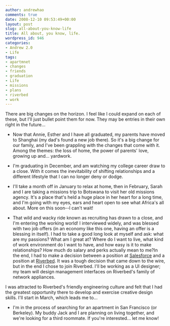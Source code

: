 ```yaml
---
author: andrewhao
comments: true
date: 2008-12-10 09:53:49+00:00
layout: post
slug: all-about-you-know-life
title: All about, you know, life.
wordpress_id: 946
categories:
- Andrew 2.0
- Life
tags:
- apartmnet
- changes
- friends
- graduation
- Life
- missions
- plans
- riverbed
- work
---
```


There are big changes on the horizon. I feel like I could expand on each of these, but I'll just bullet point them for now. They may be entries in their own right in the future...



	
  * Now that Annie, Esther and I have all graduated, my parents have moved to Shanghai (my dad's found a new job there). So it's a big change for our family, and I've been grappling with the changes that come with it. Among the themes: the loss of home, the power of parents' love, growing up and... yardwork.

	
  * I'm graduating in December, and am watching my college career draw to a close. With it comes the inevitability of shifting relationships and a different lifestyle that I can no longer deny or dodge.

	
  * I'll take a month off in January to relax at home, then in February, Sarah and I are taking a missions trip to Botswana to visit her old missions agency. It's a place that's held a huge place in her heart for a long time, and I'm going with my eyes, ears and heart open to see what Africa's all about. More on this soon--I can't wait!

	
  * That wild and wacky ride known as recruiting has drawn to a close, and I'm entering the working world! I interviewed widely, and was blessed with two job offers (in an economy like this one, having an offer is a blessing in itself). I had to take a good long look at myself and ask: what are my passions? What am I great at? Where do I want to live, what kind of work environment do I want to have, and how easy is it to make relationships? How much do salary and perks actually mean to me?In the end, I had to make a decision between a position at [Salesforce](http://www.salesforce.com) and a position at [Riverbed](http://www.riverbed.com). It was a tough decision that came down to the wire, but in the end I chose to join Riverbed. I'll be working as a UI designer; my team will design management interfaces on Riverbed's family of network appliances.

I was attracted to Riverbed's friendly engineering culture and felt that I had the greatest opportunity there to develop and exercise creative design skills. I'll start in March, which leads me to...

	
  * I'm in the process of searching for an apartment in San Francisco (or Berkeley). My buddy Jack and I are planning on living together, and we're looking for a third roommate. If you're interested... let me know!


